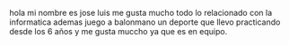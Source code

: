 hola mi nombre es jose luis me gusta mucho todo lo relacionado con la informatica ademas juego a balonmano un deporte que llevo practicando desde los 6 años y me gusta muccho ya que es en equipo.

